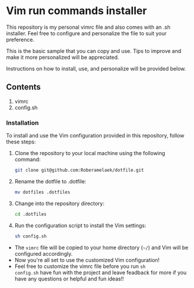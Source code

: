 # Vim run commands installer

This repository is my personal vimrc file and also comes with an .sh installer. Feel free to configure and personalize the file to suit your preference.

This is the basic sample that you can copy and use. Tips to improve and make it more personalized will be appreciated.

Instructions on how to install, use, and personalize will be provided below.

## Contents

1. vimrc
2. config.sh

### Installation

To install and use the Vim configuration provided in this repository, follow these steps:

1. Clone the repository to your local machine using the following command:

   ```bash
   git clone git@github.com:Roberamelaek/dotfile.git

2. Rename the dotfile to .dotfile:
   ```bash
   mv dotfiles .dotfiles

3. Change into the repository directory:
   
   ```bash
   cd .dotfiles

4. Run the configuration script to install the Vim settings:

   ```bash
   sh config.sh

- The `vimrc` file will be copied to your home directory (`~/`) and Vim will be configured accordingly.
- Now you're all set to use the customized Vim configuration!
- Feel free to customize the vimrc file before you run <code>sh config.sh</code> have fun with the project and leave feadback for more if you have any questions or helpful and fun ideas!!

   


